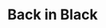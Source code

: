 ---
layout: album
title: "Back in Black"
artist: "AC/DC"
artist_url: "/artists/ac-dc/"
year: 1980
label: "Atlantic Records"
artwork: "https://upload.wikimedia.org/wikipedia/commons/2/2e/ACDC_Back_in_Black.png"
tracks:
  side_a:
    - "Hells Bells"
    - "Shoot to Thrill"
    - "What Do You Do for Money Honey"
    - "Given the Dog a Bone"
    - "Let Me Put My Love into You"
  side_b:
    - "Back in Black"
    - "You Shook Me All Night Long"
    - "Have a Drink on Me"
    - "Shake a Leg"
    - "Rock and Roll Ain't Noise Pollution"
---